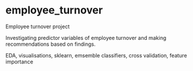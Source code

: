 # employee_turnover

Employee turnover project

Investigating predictor variables of employee turnover and making recommendations based on findings. 

EDA, visualisations, sklearn, emsemble classifiers, cross validation, feature importance
